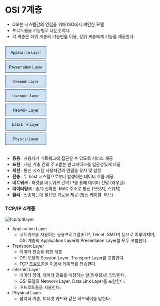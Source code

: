 # OSI 7계층
- OSI는 시스템간의 연결을 위해 ISO에서 제안한 모델
- 프로토콜을 기능별로 나눈것이다.
- 각 계층은 하위 계층의 기능만을 이용, 상위 계층에게 기능을 제공한다.
  
![osi7layer](./image/osi-7.png)
  
- **응용** : 사용자가 네트워크에 접근할 수 있도록 서비스 제공
- **표현** : 세션 계층 간의 주고받는 인터페이스를 일관성있게 제공
- **세션** : 통신 시스템 사용자간의 연결을 유지 및 설정
- **전송** : 두 host 시스템으로부터 발생하는 데이터 흐름 제공
- **네트워크** : 패킷을 네트워크 간의 IP를 통해 데이터 전달 (라우팅)
- **데이터링크** : 송/수신확인. MAC 주소로 통신 (브릿지, 스위치)
- **물리** : 전송하는데 필요한 기능을 제공 (통신 케이블, 허브)
  
### TCP/IP 4계층 
![tcp/ip4layer](./image/tcp/ip-4.png)
  
- Application Layer
   - 네트워크를 사용하는 응용프로그램(FTP, Telnet, SMTP) 등으로 이루어지며,  OSI 계층의 Application Layer와 Presentaion Layer를 모두 포함한다.
- Transport Layer
   - 데이터 전송을 위한 계층
   - OSI 모델의 Session Layer, Transport Layer를 포함한다.
   - TCP 프로토콜을 이용해 데이터를 전송한다.
- Internet Layer
   - 데이터 정의, 데이터 경로를 배정하는 일(라우팅)을 담당한다.
   - OSI 모델의 Network Layer, Data Link Layer를 포함한다.
   - IP프로토콜을 사용한다.
- Physical Layer
   - 물리적 계층, 이더넷 카드와 같은 하드웨어를 말한다.
